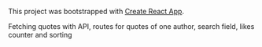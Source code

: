 This project was bootstrapped with [Create React App](https://github.com/facebook/create-react-app).

Fetching quotes with API, routes for quotes of one author, search field, likes counter and sorting 
